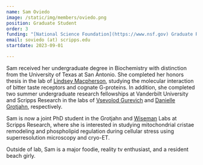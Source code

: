 ```yaml
---
name: Sam Oviedo	
image: /static/img/members/oviedo.png
position: Graduate Student
order: 3
funding: "[National Science Foundation](https://www.nsf.gov) Graduate Research Fellow"
email: soviedo (at) scripps.edu
startdate: 2023-09-01

---
```

Sam received her undergraduate degree in Biochemistry with distinction from the University of Texas at San Antonio. She completed her honors thesis in the lab of [Lindsey Macpherson](https://www.macphersonlab.org/), studying the molecular interaction of bitter taste receptors and cognate G-proteins. In addition, she completed two summer undergraduate research fellowships at Vanderbilt University and Scripps Research in the labs of [Vsevolod Gurevich](https://lab.vanderbilt.edu/gurevich-lab/) and [Danielle Grotjahn](https://grotjahnlab.org/), respectively. 

Sam is now a joint PhD student in the Grotjahn and [Wiseman](https://wiseman.scripps.edu/) Labs at Scripps Research, where she is interested in studying mitochondrial cristae remodeling and phospholipid regulation during cellular stress using superresolution microscopy and cryo-ET.

Outside of lab, Sam is a major foodie, reality tv enthusiast, and a resident beach girly. 

